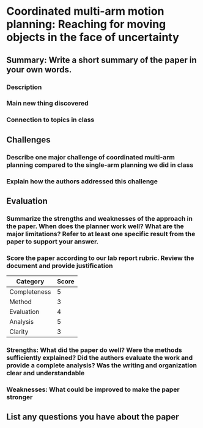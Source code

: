 # Coordinated multi-arm motion planning: Reaching for moving objects in the face of uncertainty

## Summary: Write a short summary of the paper in your own words.

### Description

### Main new thing discovered

### Connection to topics in class

## Challenges

### Describe one major challenge of coordinated multi-arm planning compared to the single-arm planning we did in class

### Explain how the authors addressed this challenge

## Evaluation

### Summarize the strengths and weaknesses of the approach in the paper. When does the planner work well? What are the major limitations? Refer to at least one specific result from the paper to support your answer.

### Score the paper according to our lab report rubric. Review the document and provide justification

| Category      | Score |
|------------   |-------|
| Completeness  | 5     |
| Method        | 3     |
| Evaluation    | 4     |
| Analysis      | 5     |
| Clarity       | 3     |

### Strengths: What did the paper do well? Were the methods sufficiently explained? Did the authors evaluate the work and provide a complete analysis? Was the writing and organization clear and understandable

### Weaknesses: What could be improved to make the paper stronger

## List any questions you have about the paper
